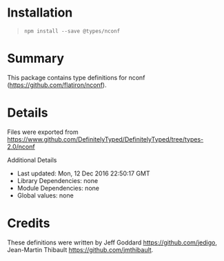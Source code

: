 # Installation
> `npm install --save @types/nconf`

# Summary
This package contains type definitions for nconf (https://github.com/flatiron/nconf).

# Details
Files were exported from https://www.github.com/DefinitelyTyped/DefinitelyTyped/tree/types-2.0/nconf

Additional Details
 * Last updated: Mon, 12 Dec 2016 22:50:17 GMT
 * Library Dependencies: none
 * Module Dependencies: none
 * Global values: none

# Credits
These definitions were written by Jeff Goddard <https://github.com/jedigo>, Jean-Martin Thibault <https://github.com/jmthibault>.
